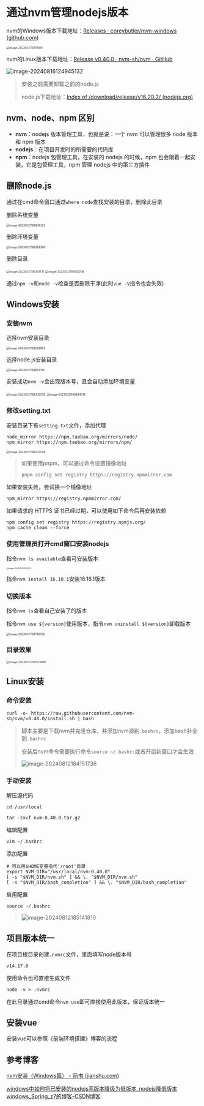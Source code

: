 # 通过nvm管理nodejs版本

nvm的Windows版本下载地址：[Releases · coreybutler/nvm-windows (github.com)](https://github.com/coreybutler/nvm-windows/releases)

<img src="img/安装nvm管理node.js版本/image-20230321191116491.png" alt="image-20230321191116491" style="zoom:50%;" />

nvm的Linux版本下载地址：[Release v0.40.0 · nvm-sh/nvm · GitHub](https://github.com/nvm-sh/nvm/releases/tag/v0.40.0)

![image-20240816124945132](img/安装nvm管理node.js版本/image-20240816124945132.png)

> 安装之前需要卸载之前的node.js
>
> node.js下载地址：[Index of /download/release/v16.20.2/ (nodejs.org)](https://nodejs.org/download/release/v16.20.2/)

## nvm、node、npm 区别

- **nvm**：nodejs 版本管理工具，也就是说：一个 nvm 可以管理很多 node 版本和 npm 版本
- **nodejs**：在项目开发时的所需要的代码库
- **npm**：nodejs 包管理工具，在安装的 nodejs 的时候，npm 也会跟着一起安装，它是包管理工具，npm 管理 nodejs 中的第三方插件

## 删除node.js

通过在cmd命令窗口通过`where node`查找安装的目录，删除此目录

删除系统变量

<img src="img/安装nvm管理node.js版本/image-20230321192934253.png" alt="image-20230321192934253" style="zoom:50%;" />

删除环境变量

<img src="img/安装nvm管理node.js版本/image-20230321192959390.png" alt="image-20230321192959390" style="zoom:50%;" />

删除目录

<img src="img/安装nvm管理node.js版本/image-20230321193341731.png" alt="image-20230321193341731" style="zoom:50%;" />

<img src="img/安装nvm管理node.js版本/image-20230321193552706.png" alt="image-20230321193552706" style="zoom:50%;" />

通过`npm -v`和`node -v`检查是否删除干净(此时`vue -V`指令也会失效)

## Windows安装

### 安装nvm

选择nvm安装目录

<img src="img/安装nvm管理node.js版本/image-20230321192529902.png" alt="image-20230321192529902" style="zoom:50%;" />

选择node.js安装目录

<img src="img/安装nvm管理node.js版本/image-20230321192653313.png" alt="image-20230321192653313" style="zoom:50%;" />

安装成功`nvm -v`会出现版本号，且会自动添加环境变量

<img src="img/安装nvm管理node.js版本/image-20230321194335554.png" alt="image-20230321194335554" style="zoom:50%;" />

<img src="img/安装nvm管理node.js版本/image-20230321194444316.png" alt="image-20230321194444316" style="zoom:50%;" />

### 修改setting.txt

安装目录下有`setting.txt`文件，添加代理

```
node_mirror https://npm.taobao.org/mirrors/node/
npm_mirror https://npm.taobao.org/mirrors/npm/
```

<img src="img/安装nvm管理node.js版本/image-20230321194702548.png" alt="image-20230321194702548" style="zoom:50%;" />

> 如果使用pnpm，可以通过命令设置镜像地址
>
> ```
> pnpm config set registry https://registry.npmmirror.com
> ```

如果安装失败，尝试换一个镜像地址

```
npm_mirror https://registry.npmmirror.com/
```

如果请求的 HTTPS 证书已经过期，可以使用如下命令后再安装依赖

```
npm config set registry https://registry.npmjs.org/
npm cache clean --force
```

### 使用管理员打开cmd窗口安装nodejs

指令`nvm ls available`查看可安装版本

<img src="img/安装nvm管理node.js版本/image-20230321195331213.png" alt="image-20230321195331213" style="zoom:33%;" />

指令`nvm install 16.18.1`安装16.18.1版本

### 切换版本

指令`nvm ls`查看自己安装了的版本

指令`nvm use ${version}`使用版本，指令`nvm uninstall ${version}`卸载版本

<img src="img/安装nvm管理node.js版本/image-20230321195756756.png" alt="image-20230321195756756" style="zoom:50%;" />

### 目录效果

<img src="img/安装nvm管理node.js版本/image-20230321200553996.png" alt="image-20230321200553996" style="zoom: 50%;" />

## Linux安装

### 命令安装

```
curl -o- https://raw.githubusercontent.com/nvm-sh/nvm/v0.40.0/install.sh | bash
```

> 脚本主要是下载nvm并克隆仓库，并添加nvm源到`.bashrc`，添加bash补全到`.bashrc`
>
> 安装后nvm命令需要执行命令`source ~/.bashrc`或者开启新窗口才会生效
>
> ![image-20240812184151736](img/安装nvm管理node.js版本/image-20240812184151736.png)

### 手动安装

解压源代码

```
cd /usr/local

tar -zxvf nvm-0.40.0.tar.gz
```

编辑配置

```
vim ~/.bashrc
```

添加配置

```
# 可以用$HOME变量指代'/root'目录
export NVM_DIR="/usr/local/nvm-0.40.0"
[ -s "$NVM_DIR/nvm.sh" ] && \. "$NVM_DIR/nvm.sh"
[ -s "$NVM_DIR/bash_completion" ] && \. "$NVM_DIR/bash_completion"
```

启用配置

```
source ~/.bashrc
```

> ![image-20240812185141810](img/安装nvm管理node.js版本/image-20240812185141810.png)

## 项目版本统一

在项目根目录创建`.nvmrc`文件，里面填写node版本号

```
v14.17.0
```

使用命令也可直接生成文件

```
node -v > .nvmrc
```

在此目录通过cmd命令`nvm use`即可直接使用此版本，保证版本统一

## 安装vue

安装vue可以参照《前端环境搭建》博客的流程

## 参考博客

[nvm安装（Windows篇） - 简书 (jianshu.com)](https://www.jianshu.com/p/2a0320b697b8)

[windows中如何将已安装的nodejs高版本降级为低版本_nodejs降低版本windows_Spring_z7的博客-CSDN博客](https://blog.csdn.net/weixin_44582077/article/details/110237056)
